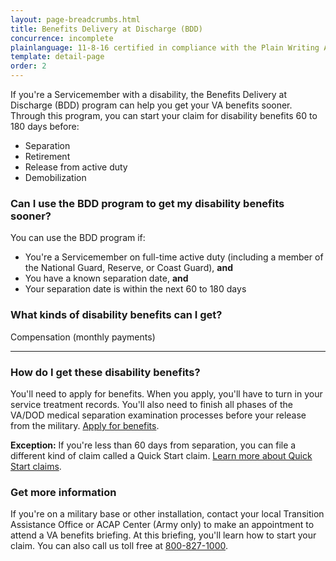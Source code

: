 ```yaml
---
layout: page-breadcrumbs.html
title: Benefits Delivery at Discharge (BDD)
concurrence: incomplete
plainlanguage: 11-8-16 certified in compliance with the Plain Writing Act
template: detail-page
order: 2
---
```


<div class="va-introtext">

If you're a Servicemember with a disability, the Benefits Delivery at Discharge (BDD) program can help you get your VA benefits sooner. Through this program, you can start your claim for disability benefits 60 to 180 days before:

</div>

- Separation 
- Retirement
- Release from active duty
- Demobilization


<div class="feature" markdown="1">

### Can I use the BDD program to get my disability benefits sooner?

You can use the BDD program if:

-	You're a Servicemember on full-time active duty (including a member of the National Guard, Reserve, or Coast Guard), **and**
- You have a known separation date, **and**
-	Your separation date is within the next 60 to 180 days

</div>

### What kinds of disability benefits can I get?

Compensation (monthly payments)

-----

### How do I get these disability benefits? 

You'll need to apply for benefits. When you apply, you'll have to turn in your service treatment records. You'll also need to finish all phases of the VA/DOD medical separation examination processes before your release from the military. [Apply for benefits](https://www.vets.gov/disability-benefits/apply/).

**Exception:** If you're less than 60 days from separation, you can file a different kind of claim called a Quick Start claim. [Learn more about Quick Start claims](/disability-benefits/apply/claim-types/predischarge-claim/quick-start/index.html).

### Get more information
If you're on a military base or other installation, contact your local Transition Assistance Office or ACAP Center (Army only) to make an appointment to attend a VA benefits briefing. At this briefing, you'll learn how to start your claim. You can also call us toll free at <a href="tel:+18008271000">800-827-1000</a>.
